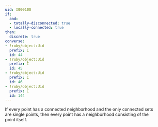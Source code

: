 ```yaml
---
uid: I000108
if:
  and:
  - totally-disconnected: true
  - locally-connected: true
then:
  discrete: true
converse:
- !ruby/object:Uid
  prefix: I
  id: 44
- !ruby/object:Uid
  prefix: I
  id: 45
- !ruby/object:Uid
  prefix: I
  id: 46
- !ruby/object:Uid
  prefix: I
  id: 144
---
```

If every point has a connected neighborhood and the only connected sets are single points, then every point has a neighborhood consisting of the point itself.

